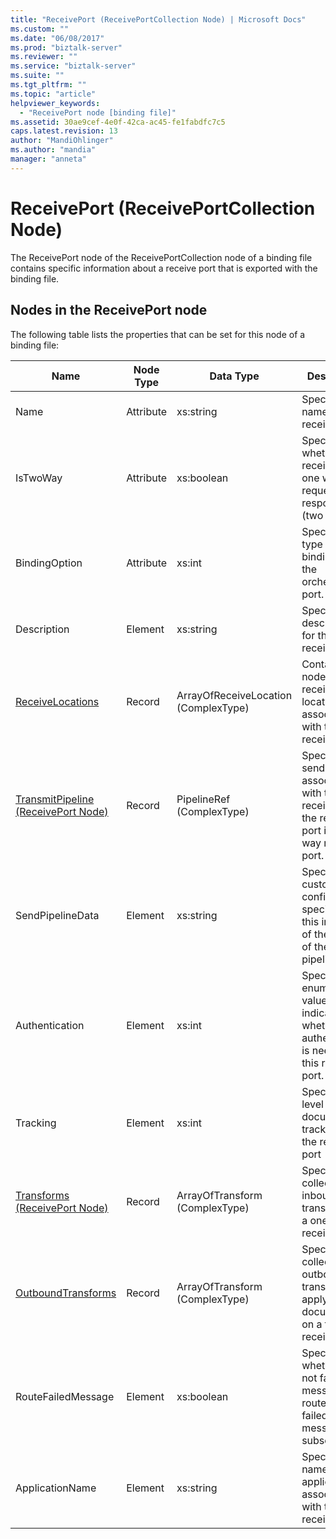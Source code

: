 ```yaml
---
title: "ReceivePort (ReceivePortCollection Node) | Microsoft Docs"
ms.custom: ""
ms.date: "06/08/2017"
ms.prod: "biztalk-server"
ms.reviewer: ""
ms.service: "biztalk-server"
ms.suite: ""
ms.tgt_pltfrm: ""
ms.topic: "article"
helpviewer_keywords: 
  - "ReceivePort node [binding file]"
ms.assetid: 30ae9cef-4e0f-42ca-ac45-fe1fabdfc7c5
caps.latest.revision: 13
author: "MandiOhlinger"
ms.author: "mandia"
manager: "anneta"
---
```

# ReceivePort (ReceivePortCollection Node)
The ReceivePort node of the ReceivePortCollection node of a binding file contains specific information about a receive port that is exported with the binding file.  
  
## Nodes in the ReceivePort node  
 The following table lists the properties that can be set for this node of a binding file:  
  
|**Name**|**Node Type**|**Data Type**|**Description**|**Restrictions**|**Comments**|  
|--------------|-------------------|-------------------|---------------------|----------------------|------------------|  
|Name|Attribute|xs:string|Specifies the name of the receive port.|Not required|Default value: empty|  
|IsTwoWay|Attribute|xs:boolean|Specifies whether the receive port is one way or is request-response (two way).|Required|Default value: none<br /><br /> Possible values are documented in [MSBTS_SendPort.IsTwoWay Property (WMI)](../core/msbts-sendport-istwoway-property-wmi.md)|  
|BindingOption|Attribute|xs:int|Specifies the type of binding for the orchestration port.|Required|Default value: none<br /><br /> Possible values are documented in the [Microsoft.BizTalk.ExplorerOM.BindingType](http://msdn.microsoft.com/library/microsoft.biztalk.explorerom.bindingtype.aspx) enumeration.|  
|Description|Element|xs:string|Specifies a description for the receive port.|Required|Default value: empty|  
|[ReceiveLocations](../core/receivelocations-receiveport-node.md)|Record|ArrayOfReceiveLocation (ComplexType)|Container node for the receive locations associated with this receive port.|Not required.|Default value: none|  
|[TransmitPipeline (ReceivePort Node)](../core/transmitpipeline-receiveport-node.md)|Record|PipelineRef (ComplexType)|Specifies the send pipeline associated with the receive port if the receive port is a two way receive port.|Not required|Default value: none|  
|SendPipelineData|Element|xs:string|Specifies the custom configuration specific to this instance of the usage of the pipeline.|Not required|Default value: empty.|  
|Authentication|Element|xs:int|Specifies an enumeration value indicating whether authentication is needed at this receive port.|Required|Default value: none<br /><br /> Possible values are documented in the [Microsoft.BizTalk.ExplorerOM.AuthenticationType](http://msdn.microsoft.com/library/microsoft.biztalk.explorerom.authenticationtype.aspx) enumeration.|  
|Tracking|Element|xs:int|Specifies the level of document tracking for the receive port|Required|Default value: none<br /><br /> Possible values are documented in the [Microsoft.BizTalk.ExplorerOM.TrackingTypes](http://msdn.microsoft.com/library/microsoft.biztalk.explorerom.trackingtypes.aspx) enumeration.|  
|[Transforms (ReceivePort Node)](../core/transforms-receiveport-node.md)|Record|ArrayOfTransform (ComplexType)|Specifies the collection of inbound transforms of a one way receive port.|Not required|Default value: none|  
|[OutboundTransforms](../core/outboundtransforms-receiveport-node.md)|Record|ArrayOfTransform (ComplexType)|Specifies the collection of outbound transforms to apply to documents on a two-way receive port|Not required|Default value: none|  
|RouteFailedMessage|Element|xs:boolean|Specifies whether or not failed messages are routed to failed message subscribers.|Required|Default value: none<br /><br /> Possible values are documented in [MSBTS_SendPort.RouteFailedMessage Property (WMI)](../core/msbts-sendport-routefailedmessage-property-wmi.md)|  
|ApplicationName|Element|xs:string|Specifies the name of the application associated with the receive port.|Required|Default value: empty<br /><br /> Possible values are documented in [ISSOMapping Interface (COM)](../core/issomapping-interface-com.md)|
